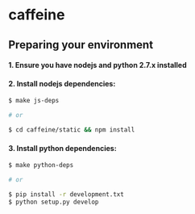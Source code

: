 # caffeine

## Preparing your environment


#### 1. Ensure you have nodejs and python 2.7.x installed


#### 2. Install nodejs dependencies:


```bash
$ make js-deps

# or

$ cd caffeine/static && npm install
```


#### 3. Install python dependencies:


```bash
$ make python-deps

# or

$ pip install -r development.txt
$ python setup.py develop
```
